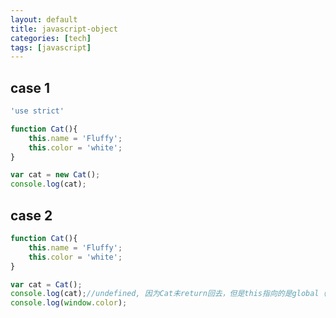 ```yaml
---
layout: default
title: javascript-object
categories: [tech]
tags: [javascript]
---
```


## case 1
```javascript
'use strict'

function Cat(){
	this.name = 'Fluffy';
	this.color = 'white';
}

var cat = new Cat();
console.log(cat);
```

## case 2
```javascript
function Cat(){
	this.name = 'Fluffy';
	this.color = 'white';
}

var cat = Cat();
console.log(cat);//undefined, 因为Cat未return回去，但是this指向的是global（window）
console.log(window.color);
```